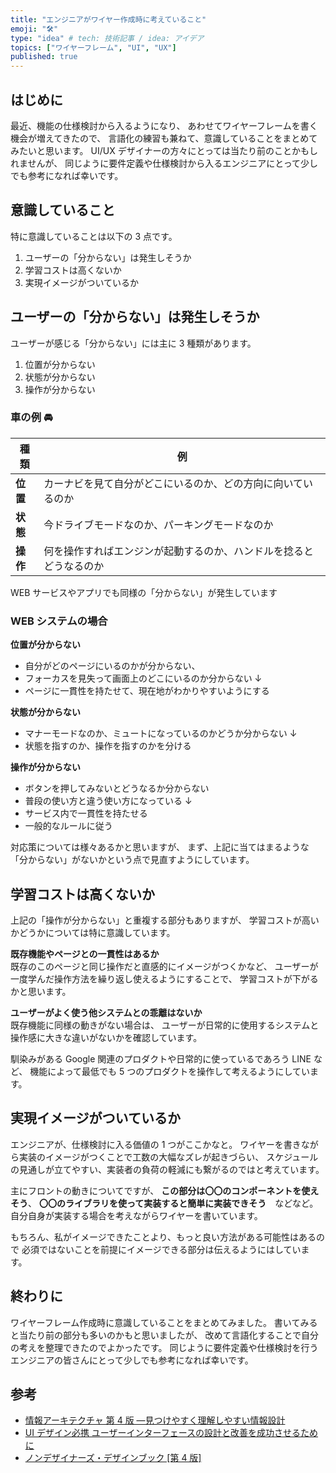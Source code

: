 ```yaml
---
title: "エンジニアがワイヤー作成時に考えていること"
emoji: "🛠️"
type: "idea" # tech: 技術記事 / idea: アイデア
topics: ["ワイヤーフレーム", "UI", "UX"]
published: true
---
```


## はじめに

最近、機能の仕様検討から入るようになり、
あわせてワイヤーフレームを書く機会が増えてきたので、
言語化の練習も兼ねて、意識していることをまとめてみたいと思います。
UI/UX デザイナーの方々にとっては当たり前のことかもしれませんが、
同じように要件定義や仕様検討から入るエンジニアにとって少しでも参考になれば幸いです。

## 意識していること

特に意識していることは以下の 3 点です。

1. ユーザーの「分からない」は発生しそうか
2. 学習コストは高くないか
3. 実現イメージがついているか

## ユーザーの「分からない」は発生しそうか

ユーザーが感じる「分からない」には主に 3 種類があります。

1. 位置が分からない
2. 状態が分からない
3. 操作が分からない

### 車の例 🚘

| 種類     | 例                                                                 |
| -------- | ------------------------------------------------------------------ |
| **位置** | カーナビを見て自分がどこにいるのか、どの方向に向いているのか       |
| **状態** | 今ドライブモードなのか、パーキングモードなのか                     |
| **操作** | 何を操作すればエンジンが起動するのか、ハンドルを捻るとどうなるのか |

WEB サービスやアプリでも同様の「分からない」が発生しています

### WEB システムの場合

**位置が分からない**

- 自分がどのページにいるのかが分からない、
- フォーカスを見失って画面上のどこにいるのか分からない
  ↓
- ページに一貫性を持たせて、現在地がわかりやすいようにする

**状態が分からない**

- マナーモードなのか、ミュートになっているのかどうか分からない
  ↓
- 状態を指すのか、操作を指すのかを分ける

**操作が分からない**

- ボタンを押してみないとどうなるか分からない
- 普段の使い方と違う使い方になっている
  ↓
- サービス内で一貫性を持たせる
- 一般的なルールに従う

対応策については様々あるかと思いますが、
まず、上記に当てはまるような「分からない」がないかという点で見直すようにしています。

## 学習コストは高くないか

上記の「操作が分からない」と重複する部分もありますが、
学習コストが高いかどうかについては特に意識しています。

**既存機能やページとの一貫性はあるか**  
既存のこのページと同じ操作だと直感的にイメージがつくかなど、
ユーザーが一度学んだ操作方法を繰り返し使えるようにすることで、
学習コストが下がるかと思います。

**ユーザーがよく使う他システムとの乖離はないか**  
既存機能に同様の動きがない場合は、
ユーザーが日常的に使用するシステムと操作感に大きな違いがないかを確認しています。

馴染みがある Google 関連のプロダクトや日常的に使っているであろう LINE など、
機能によって最低でも 5 つのプロダクトを操作して考えるようにしています。

## 実現イメージがついているか

エンジニアが、仕様検討に入る価値の 1 つがここかなと。
ワイヤーを書きながら実装のイメージがつくことで工数の大幅なズレが起きづらい、
スケジュールの見通しが立てやすい、実装者の負荷の軽減にも繋がるのではと考えています。

主にフロントの動きについてですが、
**この部分は〇〇のコンポーネントを使えそう**、
**〇〇のライブラリを使って実装すると簡単に実装できそう**　などなど。
自分自身が実装する場合を考えながらワイヤーを書いています。

もちろん、私がイメージできたことより、もっと良い方法がある可能性はあるので
必須ではないことを前提にイメージできる部分は伝えるようにはしています。

## 終わりに

ワイヤーフレーム作成時に意識していることをまとめてみました。
書いてみると当たり前の部分も多いのかもと思いましたが、
改めて言語化することで自分の考えを整理できたのでよかったです。
同じように要件定義や仕様検討を行うエンジニアの皆さんにとって少しでも参考になれば幸いです。

## 参考

- [情報アーキテクチャ 第 4 版 ―見つけやすく理解しやすい情報設計](https://amzn.asia/d/76Y8zzS)
- [UI デザイン必携 ユーザーインターフェースの設計と改善を成功させるために](https://amzn.asia/d/aZQn4Kz)
- [ノンデザイナーズ・デザインブック [第 4 版] ](https://amzn.asia/d/6c7pAs3)
